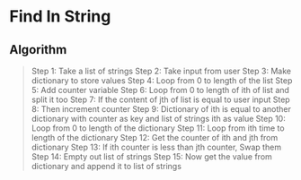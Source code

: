 # Find In String

## Algorithm

> Step 1: Take a list of strings
> Step 2: Take input from user
> Step 3: Make dictionary to store values
> Step 4: Loop from 0 to length of the list
> Step 5: Add counter variable
> Step 6: Loop from 0 to length of ith of list and split it too
> Step 7: If the content of jth of list is equal to user input
> Step 8: Then increment counter
> Step 9: Dictionary of ith is equal to another dictionary with counter as key and list of strings ith as value
> Step 10: Loop from 0 to length of the dictionary
> Step 11: Loop from ith time to length of the dictionary
> Step 12: Get the counter of ith and jth from dictionary
> Step 13: If ith counter is less than jth counter, Swap them
> Step 14: Empty out list of strings
> Step 15: Now get the value from dictionary and append it to list of strings